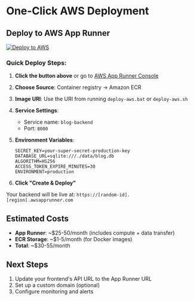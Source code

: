# One-Click AWS Deployment

## Deploy to AWS App Runner

[![Deploy to AWS](https://img.shields.io/badge/Deploy%20to-AWS%20App%20Runner-orange?style=for-the-badge&logo=amazon-aws)](https://console.aws.amazon.com/apprunner/home#/create)

### Quick Deploy Steps:

1. **Click the button above** or go to [AWS App Runner Console](https://console.aws.amazon.com/apprunner/)

2. **Choose Source**: Container registry → Amazon ECR

3. **Image URI**: Use the URI from running `deploy-aws.bat` or `deploy-aws.sh`

4. **Service Settings**:
   - Service name: `blog-backend`
   - Port: `8000`

5. **Environment Variables**:
   ```
   SECRET_KEY=your-super-secret-production-key
   DATABASE_URL=sqlite:///./data/blog.db
   ALGORITHM=HS256
   ACCESS_TOKEN_EXPIRE_MINUTES=30
   ENVIRONMENT=production
   ```

6. **Click "Create & Deploy"**

Your backend will be live at: `https://[random-id].[region].awsapprunner.com`

## Estimated Costs

- **App Runner**: ~$25-50/month (includes compute + data transfer)
- **ECR Storage**: ~$1-5/month (for Docker images)
- **Total**: ~$30-55/month

## Next Steps

1. Update your frontend's API URL to the App Runner URL
2. Set up a custom domain (optional)
3. Configure monitoring and alerts